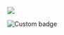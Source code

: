 <a href="https://discord.gg/P7rg6tM2wT"><img src="https://invidget.switchblade.xyz/P7rg6tM2wT" /></a>


![Custom badge](https://img.shields.io/endpoint?url=https%3A%2F%2Fmocki.io%2Fv1%2Fe3d64455-c522-4d70-b40e-a98891cb225f)
